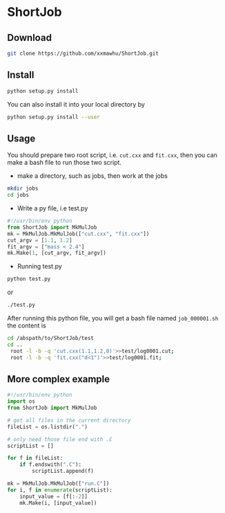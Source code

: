 # ShortJob
## Download
```sh
git clone https://github.com/xxmawhu/ShortJob.git
```
## Install
```sh
python setup.py install
```
You can also install it into your local directory by
```sh
python setup.py install --user
```
## Usage
You should prepare two root script, i.e. `cut.cxx` and `fit.cxx`, then
you can make a bash file to run those two script.
* make a directory, such as jobs, then work at the jobs
```sh
mkdir jobs
cd jobs
```
* Write a py file, i.e test.py
```py
#!/usr/bin/env python
from ShortJob import MkMulJob
mk = MkMulJob.MkMulJob(["cut.cxx", "fit.cxx"])
cut_argv = [1.1, 1.2]
fit_argv = ["mass < 2.4"]
mk.Make(1, [cut_argv, fit_argv])
```
* Running test.py
```sh
python test.py
```
or
```sh
./test.py
```

After running this python file, you will get a bash file named `job_000001.sh`
the content is
```sh
cd /abspath/to/ShortJob/test
cd .. 
 root -l -b -q 'cut.cxx(1.1,1.2,0)'>>test/log0001.cut;
 root -l -b -q 'fit.cxx("d<1")'>>test/log0001.fit;
```
## More complex example
```py
#!/usr/bin/env python
import os
from ShortJob import MkMulJob

# get all files in the current directory
fileList = os.listdir(".")

# only need those file end with .C
scriptList = []

for f in fileList:
    if f.endswith(".C"):
        scriptList.append(f)

mk = MkMulJob.MkMulJob(["run.C"])
for i, f in enumerate(scriptList):
    input_value = [f[:-2]]
    mk.Make(i, [input_value])
```
